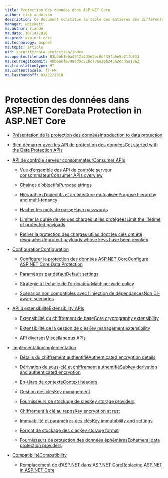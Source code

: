 ```yaml
---
title: Protection des données dans ASP.NET Core
author: rick-anderson
description: Ce document constitue la table des matières des différentes rubriques relatives à la protection des données ASP.NET Core.
manager: wpickett
ms.author: riande
ms.date: 10/14/2016
ms.prod: asp.net-core
ms.technology: aspnet
ms.topic: article
uid: security/data-protection/index
ms.openlocfilehash: 83b5bb1e6a4942a4d3e5ec0d445fa6e5a21fb533
ms.sourcegitcommit: 48beecfe749ddac52bc79aa3eb246a2dcdaa1862
ms.translationtype: HT
ms.contentlocale: fr-FR
ms.lasthandoff: 03/22/2018
---
```

# <a name="data-protection-in-aspnet-core"></a><span data-ttu-id="ce774-103">Protection des données dans ASP.NET Core</span><span class="sxs-lookup"><span data-stu-id="ce774-103">Data Protection in ASP.NET Core</span></span>

* [<span data-ttu-id="ce774-104">Présentation de la protection des données</span><span class="sxs-lookup"><span data-stu-id="ce774-104">Introduction to data protection</span></span>](xref:security/data-protection/introduction)

* [<span data-ttu-id="ce774-105">Bien démarrer avec les API de protection des données</span><span class="sxs-lookup"><span data-stu-id="ce774-105">Get started with the Data Protection APIs</span></span>](xref:security/data-protection/using-data-protection)

* [<span data-ttu-id="ce774-106">API de contrôle serveur consommateur</span><span class="sxs-lookup"><span data-stu-id="ce774-106">Consumer APIs</span></span>](xref:security/data-protection/consumer-apis/index)

  * [<span data-ttu-id="ce774-107">Vue d’ensemble des API de contrôle serveur consommateur</span><span class="sxs-lookup"><span data-stu-id="ce774-107">Consumer APIs overview</span></span>](xref:security/data-protection/consumer-apis/overview)

  * [<span data-ttu-id="ce774-108">Chaînes d’objectifs</span><span class="sxs-lookup"><span data-stu-id="ce774-108">Purpose strings</span></span>](xref:security/data-protection/consumer-apis/purpose-strings)

  * [<span data-ttu-id="ce774-109">Hiérarchie d’objectifs et architecture mutualisée</span><span class="sxs-lookup"><span data-stu-id="ce774-109">Purpose hierarchy and multi-tenancy</span></span>](xref:security/data-protection/consumer-apis/purpose-strings-multitenancy)

  * [<span data-ttu-id="ce774-110">Hacher les mots de passe</span><span class="sxs-lookup"><span data-stu-id="ce774-110">Hash passwords</span></span>](xref:security/data-protection/consumer-apis/password-hashing)

  * [<span data-ttu-id="ce774-111">Limiter la durée de vie des charges utiles protégées</span><span class="sxs-lookup"><span data-stu-id="ce774-111">Limit the lifetime of protected payloads</span></span>](xref:security/data-protection/consumer-apis/limited-lifetime-payloads)

  * [<span data-ttu-id="ce774-112">Retirer la protection des charges utiles dont les clés ont été révoquées</span><span class="sxs-lookup"><span data-stu-id="ce774-112">Unprotect payloads whose keys have been revoked</span></span>](xref:security/data-protection/consumer-apis/dangerous-unprotect)

* [<span data-ttu-id="ce774-113">Configuration</span><span class="sxs-lookup"><span data-stu-id="ce774-113">Configuration</span></span>](xref:security/data-protection/configuration/index)

  * [<span data-ttu-id="ce774-114">Configurer la protection des données ASP.NET Core</span><span class="sxs-lookup"><span data-stu-id="ce774-114">Configure ASP.NET Core Data Protection</span></span>](xref:security/data-protection/configuration/overview)

  * [<span data-ttu-id="ce774-115">Paramètres par défaut</span><span class="sxs-lookup"><span data-stu-id="ce774-115">Default settings</span></span>](xref:security/data-protection/configuration/default-settings)

  * [<span data-ttu-id="ce774-116">Stratégie à l’échelle de l’ordinateur</span><span class="sxs-lookup"><span data-stu-id="ce774-116">Machine-wide policy</span></span>](xref:security/data-protection/configuration/machine-wide-policy)

  * [<span data-ttu-id="ce774-117">Scénarios non compatibles avec l’injection de dépendances</span><span class="sxs-lookup"><span data-stu-id="ce774-117">Non DI-aware scenarios</span></span>](xref:security/data-protection/configuration/non-di-scenarios)

* [<span data-ttu-id="ce774-118">API d’extensibilité</span><span class="sxs-lookup"><span data-stu-id="ce774-118">Extensibility APIs</span></span>](xref:security/data-protection/extensibility/index)

  * [<span data-ttu-id="ce774-119">Extensibilité du chiffrement de base</span><span class="sxs-lookup"><span data-stu-id="ce774-119">Core cryptography extensibility</span></span>](xref:security/data-protection/extensibility/core-crypto)

  * [<span data-ttu-id="ce774-120">Extensibilité de la gestion de clés</span><span class="sxs-lookup"><span data-stu-id="ce774-120">Key management extensibility</span></span>](xref:security/data-protection/extensibility/key-management)

  * [<span data-ttu-id="ce774-121">API diverses</span><span class="sxs-lookup"><span data-stu-id="ce774-121">Miscellaneous APIs</span></span>](xref:security/data-protection/extensibility/misc-apis)

* [<span data-ttu-id="ce774-122">Implémentation</span><span class="sxs-lookup"><span data-stu-id="ce774-122">Implementation</span></span>](xref:security/data-protection/implementation/index)

  * [<span data-ttu-id="ce774-123">Détails du chiffrement authentifié</span><span class="sxs-lookup"><span data-stu-id="ce774-123">Authenticated encryption details</span></span>](xref:security/data-protection/implementation/authenticated-encryption-details)

  * [<span data-ttu-id="ce774-124">Dérivation de sous-clé et chiffrement authentifié</span><span class="sxs-lookup"><span data-stu-id="ce774-124">Subkey derivation and authenticated encryption</span></span>](xref:security/data-protection/implementation/subkeyderivation)

  * [<span data-ttu-id="ce774-125">En-têtes de contexte</span><span class="sxs-lookup"><span data-stu-id="ce774-125">Context headers</span></span>](xref:security/data-protection/implementation/context-headers)

  * [<span data-ttu-id="ce774-126">Gestion des clés</span><span class="sxs-lookup"><span data-stu-id="ce774-126">Key management</span></span>](xref:security/data-protection/implementation/key-management)

  * [<span data-ttu-id="ce774-127">Fournisseurs de stockage de clés</span><span class="sxs-lookup"><span data-stu-id="ce774-127">Key storage providers</span></span>](xref:security/data-protection/implementation/key-storage-providers)

  * [<span data-ttu-id="ce774-128">Chiffrement à clé au repos</span><span class="sxs-lookup"><span data-stu-id="ce774-128">Key encryption at rest</span></span>](xref:security/data-protection/implementation/key-encryption-at-rest)

  * [<span data-ttu-id="ce774-129">Immuabilité et paramètres des clés</span><span class="sxs-lookup"><span data-stu-id="ce774-129">Key immutability and settings</span></span>](xref:security/data-protection/implementation/key-immutability)

  * [<span data-ttu-id="ce774-130">Format de stockage des clés</span><span class="sxs-lookup"><span data-stu-id="ce774-130">Key storage format</span></span>](xref:security/data-protection/implementation/key-storage-format)

  * [<span data-ttu-id="ce774-131">Fournisseurs de protection des données éphémères</span><span class="sxs-lookup"><span data-stu-id="ce774-131">Ephemeral data protection providers</span></span>](xref:security/data-protection/implementation/key-storage-ephemeral)

* [<span data-ttu-id="ce774-132">Compatibilité</span><span class="sxs-lookup"><span data-stu-id="ce774-132">Compatibility</span></span>](xref:security/data-protection/compatibility/index)

  * [<span data-ttu-id="ce774-133">Remplacement de <machineKey> d’ASP.NET dans ASP.NET Core</span><span class="sxs-lookup"><span data-stu-id="ce774-133">Replacing ASP.NET <machineKey> in ASP.NET Core</span></span>](xref:security/data-protection/compatibility/replacing-machinekey)
